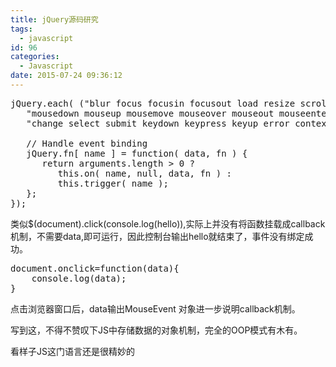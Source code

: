 ```yaml
---
title: jQuery源码研究
tags:
  - javascript
id: 96
categories:
  - Javascript
date: 2015-07-24 09:36:12
---
```


<pre>jQuery.each( ("blur focus focusin focusout load resize scroll unload click dblclick " +
   "mousedown mouseup mousemove mouseover mouseout mouseenter mouseleave " +
   "change select submit keydown keypress keyup error contextmenu").split(" "), function( i, name ) {

   // Handle event binding
   jQuery.fn[ name ] = function( data, fn ) {
      return arguments.length &gt; 0 ?
         this.on( name, null, data, fn ) :
         this.trigger( name );
   };
});</pre>
类似$(document).click(console.log(hello)),实际上并没有将函数挂载成callback机制，不需要data,即可运行，因此控制台输出hello就结束了，事件没有绑定成功。
<pre>document.onclick=function(data){
    console.log(data);
}</pre>
点击浏览器窗口后，data输出MouseEvent 对象进一步说明callback机制。

写到这，不得不赞叹下JS中存储数据的对象机制，完全的OOP模式有木有。

看样子JS这门语言还是很精妙的

&nbsp;